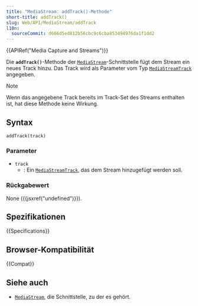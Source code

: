 ```yaml
---
title: "MediaStream: addTrack()-Methode"
short-title: addTrack()
slug: Web/API/MediaStream/addTrack
l10n:
  sourceCommit: d666d5ed812b56cbc9c6cba853494976da1f1dd2
---
```


{{APIRef("Media Capture and Streams")}}

Die **`addTrack()`**-Methode der [`MediaStream`](/de/docs/Web/API/MediaStream)-Schnittstelle fügt dem Stream ein neues Track hinzu. Das Track wird als Parameter vom Typ [`MediaStreamTrack`](/de/docs/Web/API/MediaStreamTrack) angegeben.

> [!NOTE]
> Wenn das angegebene Track bereits im Track-Set des Streams enthalten ist, hat diese Methode keine Wirkung.

## Syntax

```js-nolint
addTrack(track)
```

### Parameter

- `track`
  - : Ein [`MediaStreamTrack`](/de/docs/Web/API/MediaStreamTrack), das dem Stream hinzugefügt werden soll.

### Rückgabewert

None ({{jsxref("undefined")}}).

## Spezifikationen

{{Specifications}}

## Browser-Kompatibilität

{{Compat}}

## Siehe auch

- [`MediaStream`](/de/docs/Web/API/MediaStream), die Schnittstelle, zu der es gehört.
